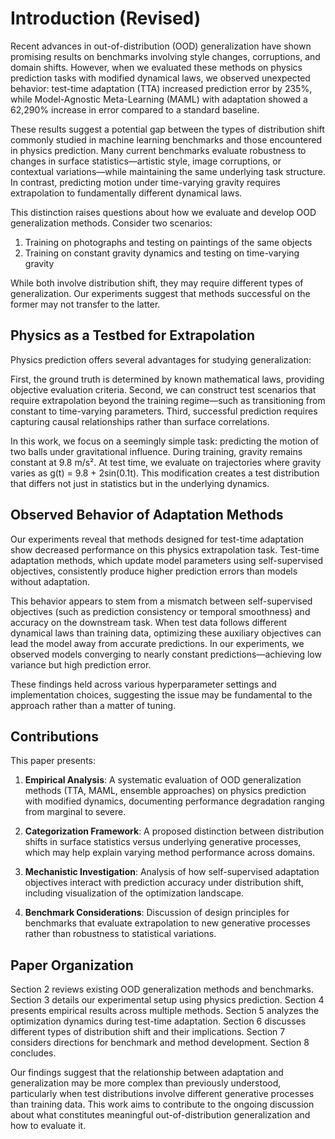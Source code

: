 # Introduction (Revised)

Recent advances in out-of-distribution (OOD) generalization have shown promising results on benchmarks involving style changes, corruptions, and domain shifts. However, when we evaluated these methods on physics prediction tasks with modified dynamical laws, we observed unexpected behavior: test-time adaptation (TTA) increased prediction error by 235%, while Model-Agnostic Meta-Learning (MAML) with adaptation showed a 62,290% increase in error compared to a standard baseline.

These results suggest a potential gap between the types of distribution shift commonly studied in machine learning benchmarks and those encountered in physics prediction. Many current benchmarks evaluate robustness to changes in surface statistics—artistic style, image corruptions, or contextual variations—while maintaining the same underlying task structure. In contrast, predicting motion under time-varying gravity requires extrapolation to fundamentally different dynamical laws.

This distinction raises questions about how we evaluate and develop OOD generalization methods. Consider two scenarios:
1. Training on photographs and testing on paintings of the same objects
2. Training on constant gravity dynamics and testing on time-varying gravity

While both involve distribution shift, they may require different types of generalization. Our experiments suggest that methods successful on the former may not transfer to the latter.

## Physics as a Testbed for Extrapolation

Physics prediction offers several advantages for studying generalization:

First, the ground truth is determined by known mathematical laws, providing objective evaluation criteria. Second, we can construct test scenarios that require extrapolation beyond the training regime—such as transitioning from constant to time-varying parameters. Third, successful prediction requires capturing causal relationships rather than surface correlations.

In this work, we focus on a seemingly simple task: predicting the motion of two balls under gravitational influence. During training, gravity remains constant at 9.8 m/s². At test time, we evaluate on trajectories where gravity varies as g(t) = 9.8 + 2sin(0.1t). This modification creates a test distribution that differs not just in statistics but in the underlying dynamics.

## Observed Behavior of Adaptation Methods

Our experiments reveal that methods designed for test-time adaptation show decreased performance on this physics extrapolation task. Test-time adaptation methods, which update model parameters using self-supervised objectives, consistently produce higher prediction errors than models without adaptation.

This behavior appears to stem from a mismatch between self-supervised objectives (such as prediction consistency or temporal smoothness) and accuracy on the downstream task. When test data follows different dynamical laws than training data, optimizing these auxiliary objectives can lead the model away from accurate predictions. In our experiments, we observed models converging to nearly constant predictions—achieving low variance but high prediction error.

These findings held across various hyperparameter settings and implementation choices, suggesting the issue may be fundamental to the approach rather than a matter of tuning.

## Contributions

This paper presents:

1. **Empirical Analysis**: A systematic evaluation of OOD generalization methods (TTA, MAML, ensemble approaches) on physics prediction with modified dynamics, documenting performance degradation ranging from marginal to severe.

2. **Categorization Framework**: A proposed distinction between distribution shifts in surface statistics versus underlying generative processes, which may help explain varying method performance across domains.

3. **Mechanistic Investigation**: Analysis of how self-supervised adaptation objectives interact with prediction accuracy under distribution shift, including visualization of the optimization landscape.

4. **Benchmark Considerations**: Discussion of design principles for benchmarks that evaluate extrapolation to new generative processes rather than robustness to statistical variations.

## Paper Organization

Section 2 reviews existing OOD generalization methods and benchmarks. Section 3 details our experimental setup using physics prediction. Section 4 presents empirical results across multiple methods. Section 5 analyzes the optimization dynamics during test-time adaptation. Section 6 discusses different types of distribution shift and their implications. Section 7 considers directions for benchmark and method development. Section 8 concludes.

Our findings suggest that the relationship between adaptation and generalization may be more complex than previously understood, particularly when test distributions involve different generative processes than training data. This work aims to contribute to the ongoing discussion about what constitutes meaningful out-of-distribution generalization and how to evaluate it.
